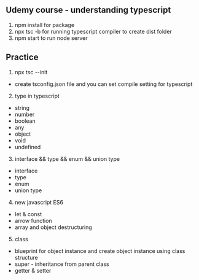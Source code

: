 ## Udemy course - understanding typescript

1. npm install for package
2. npx tsc -b for running typescript compiler to create dist folder
3. npm start to run node server

## Practice

1. npx tsc --init

- create tsconfig.json file and you can set compile setting for typescript

2. type in typescript

- string
- number
- boolean
- any
- object
- void
- undefined

3. interface && type && enum && union type

- interface
- type
- enum
- union type

4. new javascript ES6

- let & const
- arrow function
- array and object destructuring

5. class

- blueprint for object instance and create object instance using class structure
- super - inheritance from parent class
- getter & setter
